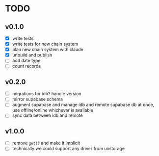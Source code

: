 # TODO

## v0.1.0

- [x] write tests
- [x] write tests for new chain system
- [x] plan new chain system with claude
- [x] unbuild and publish
- [ ] add date type
- [ ] count records

## v0.2.0

- [ ] migrations for idb? handle version
- [ ] mirror supabase schema
- [ ] augment supabase and manage idb and remote supabase db at once, use offline/online whichever is available
- [ ] sync data between idb and remote

## v1.0.0

- [ ] remove `get()` and make it implicit
- [ ] technically we could support any driver from unstorage
